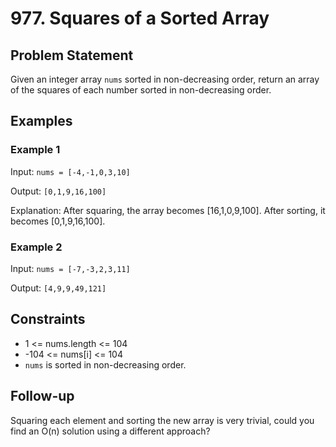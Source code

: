 # 977. Squares of a Sorted Array

## Problem Statement

Given an integer array `nums` sorted in non-decreasing order, return an array of the squares of each number sorted in non-decreasing order.

## Examples

### Example 1

Input: `nums = [-4,-1,0,3,10]`

Output: `[0,1,9,16,100]`

Explanation: After squaring, the array becomes [16,1,0,9,100].
After sorting, it becomes [0,1,9,16,100].

### Example 2

Input: `nums = [-7,-3,2,3,11]`

Output: `[4,9,9,49,121]`

## Constraints

- 1 <= nums.length <= 104
- -104 <= nums[i] <= 104
- `nums` is sorted in non-decreasing order.

## Follow-up

Squaring each element and sorting the new array is very trivial, could you find an O(n) solution using a different approach?
